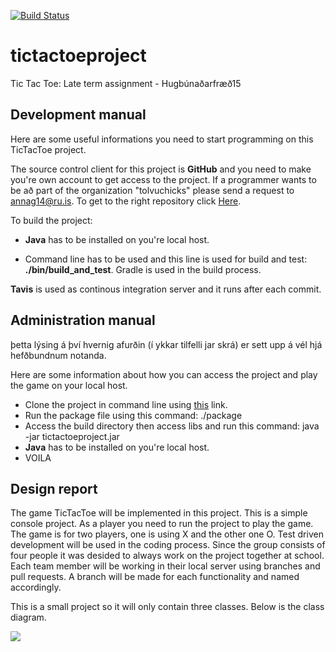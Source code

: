 [![Build Status](https://travis-ci.org/tolvuchicks/tictactoeproject.png)](https://travis-ci.org/tolvuchicks/tictactoeproject)

# tictactoeproject
Tic Tac Toe: Late term assignment - Hugbúnaðarfræð15

## Development manual

Here are some useful informations you need to start programming on this TicTacToe project.

The source control client for this project is **GitHub** and you need to make you're own account to get access to the project. If a programmer wants to be að part of the organization "tolvuchicks" please send a request to annag14@ru.is. To get to the right repository click [Here](https://github.com/tolvuchicks/tictactoeproject). 

To build the project:  
  
* **Java** has to be installed on you're local host.  

* Command line has to be used and this line is used for build and test: **./bin/build\_and_test**. Gradle is used in the build process.

**Tavis** is used as continous integration server and it runs after each commit. 


## Administration manual
þetta lýsing á því hvernig afurðin (í ykkar tilfelli jar skrá) er sett upp á vél hjá hefðbundnum notanda.

Here are some information about how you can access the project and play the game on your local host. 
  
  * Clone the project in command line using [this](https://github.com/tolvuchicks/tictactoeproject) link.
  * Run the package file using this command: ./package
  * Access the build directory then access libs and run this command: java -jar tictactoeproject.jar
  * **Java** has to be installed on you're local host. 
  * VOILA

## Design report
The game TicTacToe will be implemented in this project. This is a simple console project. As a player you need to run the project to play the game. The game is for two players, one is using X and the other one O. Test driven development will be used in the coding process. Since the group consists of four people it was desided to always work on the project together at school. Each team member will be working in their local server using branches and pull requests. A branch will be made for each functionality and named accordingly.

This is a small project so it will only contain three classes. Below is the class diagram. 

![](http://i66.tinypic.com/35i88w1.png)
